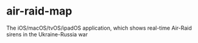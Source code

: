 # air-raid-map
The iOS/macOS/tvOS/ipadOS application, which shows real-time Air-Raid sirens in the Ukraine-Russia war
